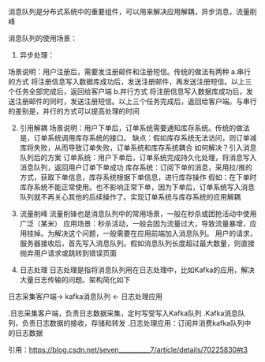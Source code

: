 消息队列是分布式系统中的重要组件，可以用来解决应用解耦，异步消息，流量削峰

消息队列的使用场景：
1. 异步处理：

场景说明：用户注册后，需要发注册邮件和注册短信。传统的做法有两种 
a.串行的方式 将注册信息写入数据库成功后，发送注册邮件，再发送注册短信。以上三个任务全部完成后，返回给客户端
b.并行方式   将注册信息写入数据库成功后，发送注册邮件的同时，发送注册短信。以上三个任务完成后，返回给客户端。与串行的差别是，并行的方式可以提高处理的时间

2. 引用解耦
场景说明：用户下单后，订单系统需要通知库存系统。传统的做法是，订单系统调用库存系统的接口。
缺点：假如库存系统无法访问，则订单减库将失败，从而导致订单失败，订单系统和库存系统耦合
如何解决？引入消息队列后的方案
订单系统：用户下单后，订单系统完成持久化处理，将消息写入消息队列，返回用户订单下单成功
库存系统：订阅下单的消息，采用拉/推的方式，获取下单信息，库存系统根据下单信息，进行库存操作
假如：在下单时库存系统不能正常使用。也不影响正常下单，因为下单后，订单系统写入消息队列就不再关心其他的后续操作了。实现订单系统与库存系统的应用解耦


3. 流量削峰
流量削锋也是消息队列中的常用场景，一般在秒杀或团抢活动中使用广泛（某米）
应用场景：秒杀活动，一般会因为流量过大，导致流量暴增，应用挂掉。为解决这个问题，一般需要在应用前端加入消息队列。
用户的请求，服务器接收后，首先写入消息队列。假如消息队列长度超过最大数量，则直接抛弃用户请求或跳转到错误页面

4. 日志处理
日志处理是指将消息队列用在日志处理中，比如Kafka的应用，解决大量日志传输的问题。架构简化如下

日志采集客户端-> kafka消息队列 <- 日志处理应用

.日志采集客户端，负责日志数据采集，定时写受写入Kafka队列
.Kafka消息队列，负责日志数据的接收，存储和转发
.日志处理应用：订阅并消费kafka队列中的日志数据


引用：https://blog.csdn.net/seven__________7/article/details/70225830#t3